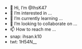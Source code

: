- 👋 Hi, I’m @IhsK47
- 👀 I’m interested in ...
- 🌱 I’m currently learning ...
- 💞️ I’m looking to collaborate on ...
- 📫 How to reach me ...
- snap: ihsan.k10
- twt: 1H54N__

<!---
IhsK47/IhsK47 is a ✨ special ✨ repository because its `README.md` (this file) appears on your GitHub profile.
You can click the Preview link to take a look at your changes.
--->
